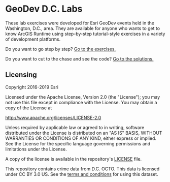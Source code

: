 # GeoDev D.C. Labs

These lab exercises were developed for Esri GeoDev events held in the Washington, D.C., area. They are available for anyone who wants to get to know ArcGIS Runtime using step-by-step tutorial-style exercises in a variety of development platforms.

Do you want to go step by step? [Go to the exercises.](runtime-workshop/exercises)

Do you want to cut to the chase and see the code? [Go to the solutions.](runtime-workshop/solutions)

## Licensing

Copyright 2016-2019 Esri

Licensed under the Apache License, Version 2.0 (the "License"); you may not use this file except in compliance with the License. You may obtain a copy of the License at

   http://www.apache.org/licenses/LICENSE-2.0

Unless required by applicable law or agreed to in writing, software distributed under the License is distributed on an "AS IS" BASIS, WITHOUT WARRANTIES OR CONDITIONS OF ANY KIND, either express or implied. See the License for the specific language governing permissions and limitations under the License.

A copy of the license is available in the repository's [LICENSE](LICENSE) file.

This repository contains crime data from D.C. OCTO. This data is licensed under CC BY 3.0 US. See the [terms and conditions](http://dc.gov/page/terms-and-conditions-use) for using this dataset.
